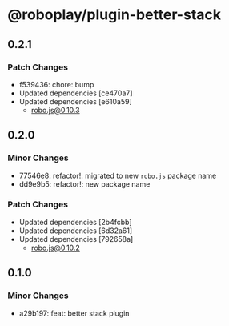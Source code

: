 # @roboplay/plugin-better-stack

## 0.2.1

### Patch Changes

- f539436: chore: bump
- Updated dependencies [ce470a7]
- Updated dependencies [e610a59]
  - robo.js@0.10.3

## 0.2.0

### Minor Changes

- 77546e8: refactor!: migrated to new `robo.js` package name
- dd9e9b5: refactor!: new package name

### Patch Changes

- Updated dependencies [2b4fcbb]
- Updated dependencies [6d32a61]
- Updated dependencies [792658a]
  - robo.js@0.10.2

## 0.1.0

### Minor Changes

- a29b197: feat: better stack plugin
